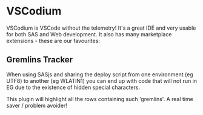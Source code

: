 VSCodium
====================

VSCodium is VSCode without the telemetry!  It's a great IDE and very usable for both SAS and Web development.  It also has many marketplace extensions - these are our favourites:

## Gremlins Tracker

When using SASjs and sharing the deploy script from one environment (eg UTF8) to another (eg WLATIN1) you can end up with code that will not run in EG due to the existence of hidden special characters.

This plugin will highlight all the rows containing such 'gremlins'.  A real time saver / problem avoider!

